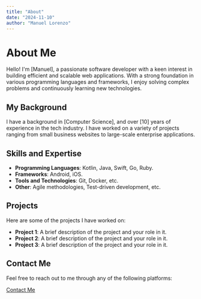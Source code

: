 ```yaml
---
title: "About"
date: "2024-11-10"
author: "Manuel Lorenzo"
---
```


# About Me

Hello! I'm [Manuel], a passionate software developer with a keen interest in building efficient and scalable web applications. With a strong foundation in various programming languages and frameworks, I enjoy solving complex problems and continuously learning new technologies.

## My Background

I have a background in [Computer Science], and over [10] years of experience in the tech industry. I have worked on a variety of projects ranging from small business websites to large-scale enterprise applications.

## Skills and Expertise

- **Programming Languages**: Kotlin, Java, Swift, Go, Ruby.
- **Frameworks**: Android, iOS.
- **Tools and Technologies**: Git, Docker, etc.
- **Other**: Agile methodologies, Test-driven development, etc.

## Projects

Here are some of the projects I have worked on:

- **Project 1**: A brief description of the project and your role in it.
- **Project 2**: A brief description of the project and your role in it.
- **Project 3**: A brief description of the project and your role in it.

## Contact Me

Feel free to reach out to me through any of the following platforms:

[Contact Me](./contact/)
